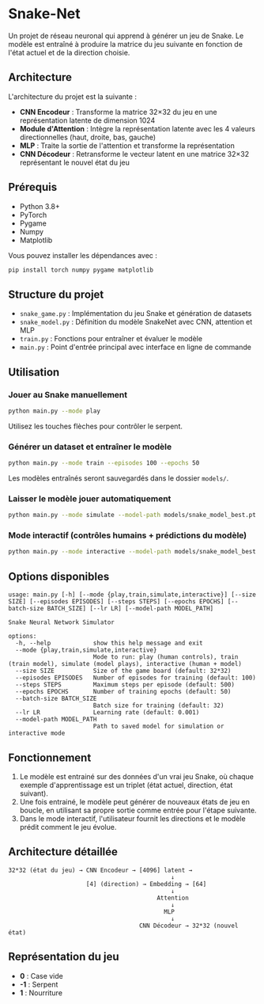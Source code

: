 # Snake-Net

Un projet de réseau neuronal qui apprend à générer un jeu de Snake. Le modèle est entraîné à produire la matrice du jeu suivante en fonction de l'état actuel et de la direction choisie.

## Architecture

L'architecture du projet est la suivante :

- **CNN Encodeur** : Transforme la matrice 32×32 du jeu en une représentation latente de dimension 1024
- **Module d'Attention** : Intègre la représentation latente avec les 4 valeurs directionnelles (haut, droite, bas, gauche)
- **MLP** : Traite la sortie de l'attention et transforme la représentation
- **CNN Décodeur** : Retransforme le vecteur latent en une matrice 32×32 représentant le nouvel état du jeu

## Prérequis

- Python 3.8+
- PyTorch
- Pygame
- Numpy
- Matplotlib

Vous pouvez installer les dépendances avec :

```bash
pip install torch numpy pygame matplotlib
```

## Structure du projet

- `snake_game.py` : Implémentation du jeu Snake et génération de datasets
- `snake_model.py` : Définition du modèle SnakeNet avec CNN, attention et MLP
- `train.py` : Fonctions pour entraîner et évaluer le modèle
- `main.py` : Point d'entrée principal avec interface en ligne de commande

## Utilisation

### Jouer au Snake manuellement

```bash
python main.py --mode play
```

Utilisez les touches flèches pour contrôler le serpent.

### Générer un dataset et entraîner le modèle

```bash
python main.py --mode train --episodes 100 --epochs 50
```

Les modèles entraînés seront sauvegardés dans le dossier `models/`.

### Laisser le modèle jouer automatiquement

```bash
python main.py --mode simulate --model-path models/snake_model_best.pt
```

### Mode interactif (contrôles humains + prédictions du modèle)

```bash
python main.py --mode interactive --model-path models/snake_model_best.pt
```

## Options disponibles

```
usage: main.py [-h] [--mode {play,train,simulate,interactive}] [--size SIZE] [--episodes EPISODES] [--steps STEPS] [--epochs EPOCHS] [--batch-size BATCH_SIZE] [--lr LR] [--model-path MODEL_PATH]

Snake Neural Network Simulator

options:
  -h, --help            show this help message and exit
  --mode {play,train,simulate,interactive}
                        Mode to run: play (human controls), train (train model), simulate (model plays), interactive (human + model)
  --size SIZE           Size of the game board (default: 32*32)
  --episodes EPISODES   Number of episodes for training (default: 100)
  --steps STEPS         Maximum steps per episode (default: 500)
  --epochs EPOCHS       Number of training epochs (default: 50)
  --batch-size BATCH_SIZE
                        Batch size for training (default: 32)
  --lr LR               Learning rate (default: 0.001)
  --model-path MODEL_PATH
                        Path to saved model for simulation or interactive mode
```

## Fonctionnement

1. Le modèle est entrainé sur des données d'un vrai jeu Snake, où chaque exemple d'apprentissage est un triplet (état actuel, direction, état suivant).
2. Une fois entrainé, le modèle peut générer de nouveaux états de jeu en boucle, en utilisant sa propre sortie comme entrée pour l'étape suivante.
3. Dans le mode interactif, l'utilisateur fournit les directions et le modèle prédit comment le jeu évolue.

## Architecture détaillée

```
32*32 (état du jeu) → CNN Encodeur → [4096] latent → 
                                              ↓
                      [4] (direction) → Embedding → [64]
                                              ↓
                                          Attention
                                              ↓
                                            MLP
                                              ↓
                                     CNN Décodeur → 32*32 (nouvel état)
```

## Représentation du jeu

- **0** : Case vide
- **-1** : Serpent
- **1** : Nourriture
